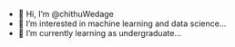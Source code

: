 - 👋 Hi, I’m @chithuWedage
- 👀 I’m interested in machine learning and data science...
- 🌱 I’m currently learning as undergraduate...

<!---
chithuWedage/chithuWedage is a ✨ special ✨ repository because its `README.md` (this file) appears on your GitHub profile.
You can click the Preview link to take a look at your changes.
--->
